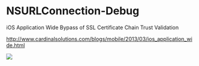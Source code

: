 NSURLConnection-Debug
=====================

iOS Application Wide Bypass of SSL Certificate Chain Trust Validation

http://www.cardinalsolutions.com/blogs/mobile/2013/03/ios_application_wide.html

<img src="http://www.cardinalsolutions.com/etc/designs/blog/csgblogs/resources/images/logo_footer.png" />
